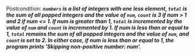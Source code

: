 Postcondition: ***`numbers` is a list of integers with one less element, `total` is the sum of all popped integers and the value of `num`, `count` is 3 if num > 1 and 2 if num <= 1. If num is greater than 1, `total` is incremented by the value of `num` and `count` is incremented by 1. If num is less than or equal to 1, `total` remains the sum of all popped integers and the value of `num`, and `count` is set to 2. In either case, if num is less than or equal to 1, the program prints 'Skipping non-positive number: num'.***